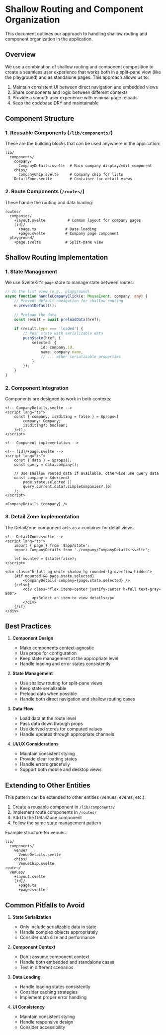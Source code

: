# Shallow Routing and Component Organization

This document outlines our approach to handling shallow routing and component organization in the application.

## Overview

We use a combination of shallow routing and component composition to create a seamless user experience that works both in a split-pane view (like the playground) and as standalone pages. This approach allows us to:

1. Maintain consistent UI between direct navigation and embedded views
2. Share components and logic between different contexts
3. Provide a smooth user experience with minimal page reloads
4. Keep the codebase DRY and maintainable

## Component Structure

### 1. Reusable Components (`/lib/components/`)

These are the building blocks that can be used anywhere in the application:

```
lib/
  components/
    company/
      CompanyDetails.svelte  # Main company display/edit component
    chips/
      CompanyChip.svelte     # Company chip for lists
    DetailZone.svelte        # Container for detail views
```

### 2. Route Components (`/routes/`)

These handle the routing and data loading:

```
routes/
  companies/
    +layout.svelte          # Common layout for company pages
    [id]/
      +page.ts             # Data loading
      +page.svelte         # Company page component
  playground/
    +page.svelte           # Split-pane view
```

## Shallow Routing Implementation

### 1. State Management

We use SvelteKit's `page` store to manage state between routes:

```typescript
// In the list view (e.g., playground)
async function handleCompanyClick(e: MouseEvent, company: any) {
    // Prevent default navigation for shallow routing
    e.preventDefault();
    
    // Preload the data
    const result = await preloadData(href);
    
    if (result.type === 'loaded') {
        // Push state with serializable data
        pushState(href, {
            selected: {
                id: company.id,
                name: company.name,
                // ... other serializable properties
            }
        });
    }
}
```

### 2. Component Integration

Components are designed to work in both contexts:

```svelte
<!-- CompanyDetails.svelte -->
<script lang="ts">
    const { company, isEditing = false } = $props<{
        company: Company;
        isEditing?: boolean;
    }>();
</script>

<!-- Component implementation -->
```

```svelte
<!-- [id]/+page.svelte -->
<script lang="ts">
    const { data } = $props();
    const query = data.company();
    
    // Use shallow routed data if available, otherwise use query data
    const company = $derived(
        page.state.selected || 
        query.current.data?.simpleCompanies?.[0]
    );
</script>

<CompanyDetails {company} />
```

### 3. Detail Zone Implementation

The DetailZone component acts as a container for detail views:

```svelte
<!-- DetailZone.svelte -->
<script lang="ts">
    import { page } from '$app/state';
    import CompanyDetails from './company/CompanyDetails.svelte';
    
    let mounted = $state(false);
</script>

<div class="h-full bg-white shadow-lg rounded-lg overflow-hidden">
    {#if mounted && page.state.selected}
        <CompanyDetails company={page.state.selected} />
    {:else}
        <div class="flex items-center justify-center h-full text-gray-500">
            <p>Select an item to view details</p>
        </div>
    {/if}
</div>
```

## Best Practices

1. **Component Design**
   - Make components context-agnostic
   - Use props for configuration
   - Keep state management at the appropriate level
   - Handle loading and error states consistently

2. **State Management**
   - Use shallow routing for split-pane views
   - Keep state serializable
   - Preload data when possible
   - Handle both direct navigation and shallow routing cases

3. **Data Flow**
   - Load data at the route level
   - Pass data down through props
   - Use derived stores for computed values
   - Handle updates through appropriate channels

4. **UI/UX Considerations**
   - Maintain consistent styling
   - Provide clear loading states
   - Handle errors gracefully
   - Support both mobile and desktop views

## Extending to Other Entities

This pattern can be extended to other entities (venues, events, etc.):

1. Create a reusable component in `/lib/components/`
2. Implement route components in `/routes/`
3. Add to the DetailZone component
4. Follow the same state management pattern

Example structure for venues:

```
lib/
  components/
    venue/
      VenueDetails.svelte
    chips/
      VenueChip.svelte
routes/
  venues/
    +layout.svelte
    [id]/
      +page.ts
      +page.svelte
```

## Common Pitfalls to Avoid

1. **State Serialization**
   - Only include serializable data in state
   - Handle complex objects appropriately
   - Consider data size and performance

2. **Component Context**
   - Don't assume component context
   - Handle both embedded and standalone cases
   - Test in different scenarios

3. **Data Loading**
   - Handle loading states consistently
   - Consider caching strategies
   - Implement proper error handling

4. **UI Consistency**
   - Maintain consistent styling
   - Handle responsive design
   - Consider accessibility 